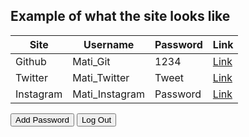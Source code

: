 
## Example of what the site looks like

| Site | Username | Password | Link |
| - | - | - | - |
| Github | Mati_Git | 1234 | [Link](https://github.com/login) |
| Twitter | Mati_Twitter | Tweet | [Link](https://twitter.com/home) |
| Instagram | Mati_Instagram | Password | [Link](https://www.instagram.com/accounts/login/) |

<html>
<input class ="submit" type="submit" value="Add Password">
<a href="https://hsinaditam.github.io/Password_Man/LogIn.html">
  <input class ="submit" type="submit" value="Log Out">

